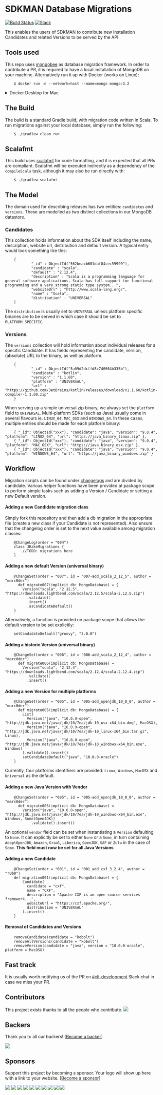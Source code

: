 # SDKMAN Database Migrations

[![Build Status](https://travis-ci.org/sdkman/sdkman-db-migrations.svg?branch=master)](https://travis-ci.org/sdkman/sdkman-db-migrations)
[![Slack](https://slack.sdkman.io/badge.svg)](https://slack.sdkman.io)

This enables the users of SDKMAN to contribute new Installation Candidates and related Versions to be served by the API.

## Tools used

This repo uses [mongobee](https://github.com/mongobee/mongobee) as database migration framework. In order to contribute a PR, it is required to have a local installation of MongoDB on your machine. Alternatively run it up with Docker (works on Linux):

        $ docker run -d --network=host --name=mongo mongo:3.2

<details>
        <summary>Docker Desktop for Mac</summary>

</br>
To connect to MongoDB when using Docker Desktop for Mac you need to forward the port explicitly:

        $ docker run -d -p 27017:27017 --name=mongo mongo:3.2

</details>

## The Build

The build is a standard Gradle build, with migration code written in Scala. To run migrations against your local database, simply run the following:

        $ ./gradlew clean run

## Scalafmt

This build uses [scalafmt](https://scalameta.org/scalafmt/) for code formatting, and it is expected that all PRs are compliant.
Scalafmt will be executed indirectly as a dependency of the `compileScala` task, although it may also be run directly with:

        $ ./gradlew scalafmt

## The Model

The domain used for describing releases has two entities: `candidates` and `versions`. These are modelled as two distinct collections in our MongoDB datastore.

### Candidates

This collection holds information about the SDK itself including the name, description, website url, distribution and default version. A typical entry would look something like this:

        { 
                "_id" : ObjectId("562beacb601daf84cec59999"),
                "candidate" : "scala", 
                "default" : "2.12.4", 
                "description" : "Scala is a programming language for general software applications. Scala has full support for functional programming and a very strong static type system...", 
                "websiteUrl" : "http://www.scala-lang.org/", 
                "name" : "Scala", 
                "distribution" : "UNIVERSAL"
        }

The `distribution` is usually set to `UNIVERSAL` unless platform specific binaries are to be served in which case it should be set to `PLATFORM_SPECIFIC`.

### Versions

The `versions` collection will hold information about individual releases for a specific Candidate. It has fields representing the candidate, version, (absolute) URL to the binary, as well as platform.

        {
                "_id" : ObjectId("5a09d2dcffd8c740664b335b"), 
                "candidate" : "kotlin", 
                "version" : "1.1.60", 
                "platform" : "UNIVERSAL", 
                "url" : "https://github.com/JetBrains/kotlin/releases/download/v1.1.60/kotlin-compiler-1.1.60.zip"
        }

When serving up a simple universal zip binary, we always set the `platform` field to `UNIVERSAL`. Multi-platform SDKs (such as Java) usually come in several flavours ie. `LINUX_64`, `MAC_OSX` and `WINDOWS_64`. In these cases, multiple entries should be made for each platform binary:

        { "_id": ObjectId("xxx"), "candidate": "java", "version": "9.0.4", "platform": "LINUX_64", "url": "https://java_binary_linux.zip" },
        { "_id": ObjectId("xxx"), "candidate": "java", "version": "9.0.4", "platform": "MAC_OSX", "url": "https://java_binary_osx.zip" },
        { "_id": ObjectId("xxx"), "candidate": "java", "version": "9.0.4", "platform": "WINDOWS_64", "url": "https://java_binary_windows.zip" }

## Workflow

Migration scripts can be found under [changelogs](https://github.com/sdkman/sdkman-db-migrations/tree/master/src/main/scala/io/sdkman/changelogs) and are divided by candidate. Various helper functions have been provided at package scope to perform simple tasks such as adding a Version / Candidate or setting a new Default version.

#### Adding a new Candidate migration class

Simply fork this repository and then add a db migration in the appropriate file (create a new class if your Candidate is not represented). Also ensure that the changelog order is set to the next value available among migration classes:

        @ChangeLog(order = "004")
        class JBakeMigrations {
            //TODO: migrations here
        }

#### Adding a new default Version (universal binary)

        @ChangeSet(order = "007", id = "007-add_scala_2_12_5", author = "marc0der")
          def migrate007(implicit db: MongoDatabase) = {
            Version("scala", "2.12.5", "https://downloads.lightbend.com/scala/2.12.5/scala-2.12.5.zip")
              .validate()
              .insert()
              .asCandidateDefault()
        }

Alternatively, a function is provided on package scope that allows the default version to be set explicitly:

        setCandidateDefault("groovy", "3.0.0")

#### Adding a historic Version (universal binary)

        @ChangeSet(order = "006", id = "006-add_scala_2_12_4", author = "marc0der")
          def migrate006(implicit db: MongoDatabase) =
            Version("scala", "2.12.4", "https://downloads.lightbend.com/scala/2.12.4/scala-2.12.4.zip")
              .validate()
              .insert()
        
#### Adding a new Version for multiple platforms

        @ChangeSet(order = "005", id = "005-add_openjdk_10_0_0", author = "marc0der")
          def migrate005(implicit db: MongoDatabase) = {
            List(
              Version("java", "10.0.0-open", "http://jdk.java.net/java/jdk/10/7ea/jdk-10_osx-x64_bin.dmg", MacOSX),
              Version("java", "10.0.0-open", "http://jdk.java.net/java/jdk/10/7ea/jdk-10_linux-x64_bin.tar.gz", Linux),
              Version("java", "10.0.0-open", "http://jdk.java.net/java/jdk/10/7ea/jdk-10_windows-x64_bin.exe", Windows)
            ).validate().insert()
            setCandidateDefault("java", "10.0.0-oracle")
        }
        
Currently, four platforms identifiers are provided: `Linux`, `Windows`, `MacOSX` and `Universal` as the default.

#### Adding a new Java Version with Vendor

        @ChangeSet(order = "005", id = "005-add_openjdk_10_0_0", author = "marc0der")
          def migrate005(implicit db: MongoDatabase) =
            Version("java", "10.0.0-open", "http://jdk.java.net/java/jdk/10/7ea/jdk-10_windows-x64_bin.exe", Windows, Some(OpenJDK))
                .validate().insert()
        
An optional `vendor` field can be set when instantiating a `Version` defaulting to `None`. It can explicitly
be set to either `None` or a `Some`, in turn containing `AdoptOpenJDK`, `Amazon`, `Graal`, `Liberica`, `OpenJDK`,
`SAP` or `Zulu` in the case of `Some`. **This field must now be set for all Java Versions** 

#### Adding a new Candidate

        @ChangeSet(order = "001", id = "001_add_cxf_3_2_4", author = "r0b0")
        def migration001(implicit db: MongoDatabase) = {
            Candidate(
              candidate = "cxf",
              name = "CXF",
              description = "Apache CXF is an open source services framework...",
              websiteUrl = "https://cxf.apache.org/",
              distribution = "UNIVERSAL"
            ).insert()
        }

#### Removal of Candidates and Versions

        removeCandidate(candidate = "kobolt")
        removeAllVersions(candidate = "kobolt")
        removeVersion(candidate = "java", version = "10.0.0-oracle", platform = MacOSX)

## Fast track

It is usually worth notifying us of the PR on [#cli-development](https://slack.sdkman.io) Slack chat in case we miss your PR.

## Contributors

This project exists thanks to all the people who contribute.
<a href="https://github.com/sdkman/sdkman-cli/graphs/contributors"><img src="https://opencollective.com/sdkman/contributors.svg?width=890&button=false" /></a>


## Backers

Thank you to all our backers! [[Become a backer](https://opencollective.com/sdkman#backer)]

<a href="https://opencollective.com/sdkman#backers" target="_blank"><img src="https://opencollective.com/sdkman/backers.svg?width=890"></a>


## Sponsors

Support this project by becoming a sponsor. Your logo will show up here with a link to your website. [[Become a sponsor](https://opencollective.com/sdkman#sponsor)]

<a href="https://opencollective.com/sdkman/sponsor/0/website" target="_blank"><img src="https://opencollective.com/sdkman/sponsor/0/avatar.svg"></a>
<a href="https://opencollective.com/sdkman/sponsor/1/website" target="_blank"><img src="https://opencollective.com/sdkman/sponsor/1/avatar.svg"></a>
<a href="https://opencollective.com/sdkman/sponsor/2/website" target="_blank"><img src="https://opencollective.com/sdkman/sponsor/2/avatar.svg"></a>
<a href="https://opencollective.com/sdkman/sponsor/3/website" target="_blank"><img src="https://opencollective.com/sdkman/sponsor/3/avatar.svg"></a>
<a href="https://opencollective.com/sdkman/sponsor/4/website" target="_blank"><img src="https://opencollective.com/sdkman/sponsor/4/avatar.svg"></a>
<a href="https://opencollective.com/sdkman/sponsor/5/website" target="_blank"><img src="https://opencollective.com/sdkman/sponsor/5/avatar.svg"></a>
<a href="https://opencollective.com/sdkman/sponsor/6/website" target="_blank"><img src="https://opencollective.com/sdkman/sponsor/6/avatar.svg"></a>
<a href="https://opencollective.com/sdkman/sponsor/7/website" target="_blank"><img src="https://opencollective.com/sdkman/sponsor/7/avatar.svg"></a>
<a href="https://opencollective.com/sdkman/sponsor/8/website" target="_blank"><img src="https://opencollective.com/sdkman/sponsor/8/avatar.svg"></a>
<a href="https://opencollective.com/sdkman/sponsor/9/website" target="_blank"><img src="https://opencollective.com/sdkman/sponsor/9/avatar.svg"></a>
